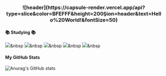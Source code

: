 
 <h3 align="center">
![header](https://capsule-render.vercel.app/api?type=slice&color=BFEFFF&height=200&section=header&text=Hello%20World!&fontSize=50)

 #### **📚 Studying 📚** 
 <img src="https://img.shields.io/badge/Java-007396?style=flat-square&logo=Java&logoColor=white"/></a>&nbsp
 <img src="https://img.shields.io/badge/JAVA-F7DF1E?style=flat&logo=JAVA&logoColor=white"/></a>&nbsp
 <img src="https://img.shields.io/badge/Python-3766AB?style=flat-square&logo=Python&logoColor=white"/></a>&nbsp
 <img src="https://img.shields.io/badge/Mysql-E6B91E?style=flat-square&logo=MySql&logoColor=white"/></a>&nbsp 
 <img src="https://img.shields.io/badge/AWS-232F3E?style=flat-square&logo=AmazonAWS&logoColor=white"/></a>&nbsp 
 
#### **My GitHub Stats**
![Anurag's GitHub stats](https://github-readme-stats.vercel.app/api?username=hyezzi-ya&theme=gruvbox&show_icons=true)





 </h3>
